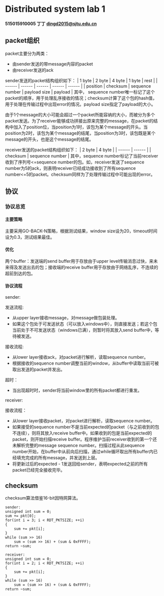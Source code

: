 # Distributed system lab 1
#### 515015910005 丁丁 dingd2015@sjtu.edu.cn

## packet组织
packet主要分为两类：
- 由sender发送的带message内容的packet
- 由receiver发送的ack

sender发送的packet结构组织如下：
| 1 byte | 2 byte | 4 byte | 1 byte | rest |
| ------ | ------ | ------ | ------ | ------ |
| position | checksum | sequence number | payload size | payload |
其中， sequence number唯一标记了这个packet的顺序，用于处理乱序接收的情况；checksum计算了这个包的hash值，用于处理在传输过程中出现error的情况。payload size指定了payload的大小。

由于1个message的大小可能会超过一个packet所能容纳的大小，而被分为多个packet发送。为了receiver能够成功拼接出原来完整的message，在packet的结构中加入了position位，当position为1时，该包为某个message的开头。当position为2时，该包为某个message的结尾，当position为3时，该包既是某个message的开头，也是这个message的结尾。

receiver发送的packet结构组织如下：
| 2 byte | 4 byte |
| ------ | ------ |
| checksum | sequence number |
其中，sequence number标记了当前receiver收到了序列号<=sequence number的包。如，receiver发送了sequence number为5的ack，则表明receiver已经成功接收到了所有sequence number<=5的packet。checksum同样为了处理传输过程中可能出现的error。

## 协议
### 协议总览
#### 主要策略
主要采用GO-BACK-N策略，根据测试结果，window size设为20，timeout时间设为0.3，测试结果最佳。

#### 优化
两个buffer：发送端的send buffer用于存放由于upper level传输消息过快，来未来得及发送出去的包；接收端的receive buffer用于存放由于网络乱序，不连续的超前到达的包。

#### 协议流程
sender:

发送流程:
- 从upper layer接收message，对message做包装处理。
- 如果这个包处于可发送状态（可以放入windows中），则直接发送；若这个包当前处于不可发送状态（windows已满），则暂时将其放入send buffer中，等待被发送。

接收流程:
- 从lower layer接收ack，对packet进行解析，读取sequence number。
- 根据接收的sequence number调整当前的window，从buffer中读取当前可被取出发送的packet并发出。

超时：
- 当出现超时时，sender将当前window里的所有packet都进行重发。

receiver:

接收流程：
- 从lower layer接收packet，对packet进行解析，读取sequence number。
- 如果接受的sequence number不是当前expected的packet（与之前收到的包不连续），则将其放入receive buffer中。如果收到的包是当前expected的packet，则开始扫描receive buffer。程序维护当前receiver收到的第一个还未解析完整的message sequence number。扫描过程从此sequence number开始，在buffer中从前向后扫描，通过while循环取出所有buffer内已经填充完成的所有message，并发送到上层。
- 将更新过后的expected - 1发送回给sender，表明expected之前的所有packet已经完全接收完毕。

## checksum

checksum算法借鉴16-bit因特网算法。
```
sender:
unsigned int sum = 0;
sum += pkt[0];
for(int i = 3; i < RDT_PKTSIZE; ++i)
{
    sum += pkt[i];
}
while (sum >> 16)
    sum = (sum >> 16) + (sum & 0xFFFF);
return ~sum;
```

```
receiver:
unsigned int sum = 0;
for(int i = 2; i < RDT_PKTSIZE; ++i)
{
    sum += pkt[i];
}
while (sum >> 16)
    sum = (sum >> 16) + (sum & 0xFFFF);
return ~sum;
```

